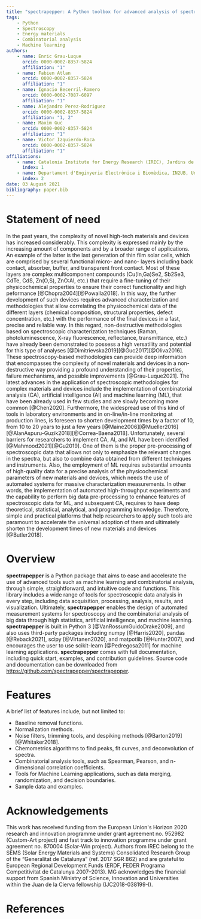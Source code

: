 ```yaml
---
title: "spectrapepper: A Python toolbox for advanced analysis of spectroscopic data for materials and devices."
tags:
    - Python
    - Spectroscopy
    - Energy materials
    - Combinatorial analysis
    - Machine learning
authors:
    - name: Enric Grau-Luque
      orcid: 0000-0002-8357-5824
      affiliation: "1"
    - name: Fabien Atlan
      orcid: 0000-0002-8357-5824
      affiliation: "1"
    - name: Ignacio Becerril-Romero
      orcid: 0000-0002-7087-6097
      affiliation: "1"
    - name: Alejandro Perez-Rodriguez
      orcid: 0000-0002-8357-5824
      affiliation: "1, 2"
    - name: Maxim Guc
      orcid: 0000-0002-8357-5824
      affiliation: "1"
    - name: Victor Izquierdo-Roca
      orcid: 0000-0002-8357-5824
      affiliation: "1"
affiliations:
    - name: Catalonia Institute for Energy Research (IREC), Jardins de les Dones de Negre 1, 08930 Sant Adrià de Besòs, Spain
      index: 1
    - name: Departament d'Enginyeria Electrònica i Biomèdica, IN2UB, Universitat de Barcelona, C/ Martí i Franqués 1, 08028 Barcelona, Spain
      index: 2
date: 03 August 2021
bibliography: paper.bib
---
```


# Statement of need

In the past years, the complexity of novel high-tech materials and devices has increased considerably. This complexity
is expressed mainly by the increasing amount of components and by a broader range of applications. An example of the
latter is the last generation of thin film solar cells, which are comprised by several functional micro- and nano-
layers including back contact, absorber, buffer, and transparent front contact. Most of these layers are complex
multicomponent compounds (Cu(In,Ga)Se2, Sb2Se3, CdTe, CdS, Zn(O,S), ZnO:Al, etc.) that require a fine-tuning of their
physicochemical properties to ensure their correct functionality and high peformance [@Chopra2004][@Powalla2018]. In
this way, the further development of such devices requires advanced characterization and methodologies that allow
correlating the physicochemical data of the different layers (chemical composition, structural properties, defect
concentration, etc.) with the performance of the final devices in a fast, precise and reliable way. In this regard,
non-destructive methodologies based on spectroscopic characterization techniques (Raman, photoluminescence, X-ray
fluorescence, reflectance, transmittance, etc.) have already been demonstrated to possess a high versatility and
potential for this type of analyses [@Dimitrievska2019][@Guc2017][@Oliva2016]. These spectroscopy-based methodologies
can provide deep information that encompasses the complexity of novel materials and devices in a non-destructive way
providing a profound understanding of their properties, failure mechanisms, and possible improvements [@Grau-Luque2021].
The latest advances in the application of spectroscopic methodologies for complex materials and devices include the
implementation of combinatorial analysis (CA), artificial intelligence (AI) and machine learning (ML), that have been
already used in few studies and are slowly becoming more common [@Chen2020]. Furthermore, the widespread use of this
kind of tools in laboratory environments and in on-line/in-line monitoring at production lines, is foreseen to shorten
development times by a factor of 10, from 10 to 20 years to just a few
years [@Maine2006][@Mueller2016][@AlanAspuru-Guzik2018][@Correa-Baena2018]. Unfortunately, several barriers for
researchers to implement CA, AI, and ML have been identified [@Mahmood2021][@Gu2019]. One of them is the proper
pre-processing of spectroscopic data that allows not only to emphasize the relevant changes in the spectra, but also to
combine data obtained from different techniques and instruments. Also, the employment of ML requires substantial amounts
of high-quality data for a precise analysis of the physicochemical parameters of new materials and devices, which needs
the use of automated systems for massive characterization measurements. In other words, the implementation of automated
high-throughput experiments and the capability to perform big data pre-processing to enhance features of spectroscopic
data for ML, and subsequent CA, requires to have deep theoretical, statistical, analytical, and programming knowledge.
Therefore, simple and practical platforms that help researchers to apply such tools are paramount to accelerate the
universal adoption of them and ultimately shorten the development times of new materials and devices [@Butler2018].


# Overview

**spectrapepper** is a Python package that aims to ease and accelerate the use of advanced tools such as machine learning
and combinatorial analysis, through simple, straightforward, and intuitive code and functions. This library includes a
wide range of tools for spectroscopic data analysis in every step, including data acquisition, processing, analysis,
results, and visualization. Ultimately, **spectrapepper** enables the design of automated measurement systems for
spectroscopy and the combinatorial analysis of big data through high statistics, artificial intelligence, and machine
learning. **spectrapepper** is built in Python 3 [@VanRossumGuidoDrake2009], and also uses third-party packages
including numpy [@Harris2020], pandas [@Reback2021], scipy [@Virtanen2020], and matpotlib [@Hunter2007], and encourages
the user to use scikit-learn [@Pedregosa2011] for machine learning applications. **spectrapepper** comes with full
documentation, including quick start, examples, and contribution guidelines. Source code and documentation can  be
downloaded from https://github.com/spectrapepper/spectrapepper.


# Features

A brief list of features include, but not limited to:

- Baseline removal functions.
- Normalization methods.
- Noise filters, trimming tools, and despiking methods [@Barton2019][@Whitaker2018].
- Chemometrics algorithms to find peaks, fit curves, and deconvolution of spectra. 
- Combinatorial analysis tools, such as Spearman, Pearson, and n-dimensional correlation coefficients.
- Tools for Machine Learning applications, such as data merging, randomization, and decision boundaries.
- Sample data and examples.


# Acknowledgements

This work has received funding from the European Union's Horizon 2020 research and innovation programme under grant agreement no. 952982 (Custom-Art project) and fast track to innovation programme under grant agreement no. 870004 (Solar-Win project). Authors from IREC belong to the SEMS (Solar Energy Materials and Systems) Consolidated Research Group of the “Generalitat de Catalunya” (ref. 2017 SGR 862) and are grateful to European Regional Development Funds (ERDF, FEDER Programa Competitivitat de Catalunya 2007–2013). MG acknowledges the financial support from Spanish Ministry of Science, Innovation and Universities within the Juan de la Cierva fellowship (IJC2018-038199-I).

# References
